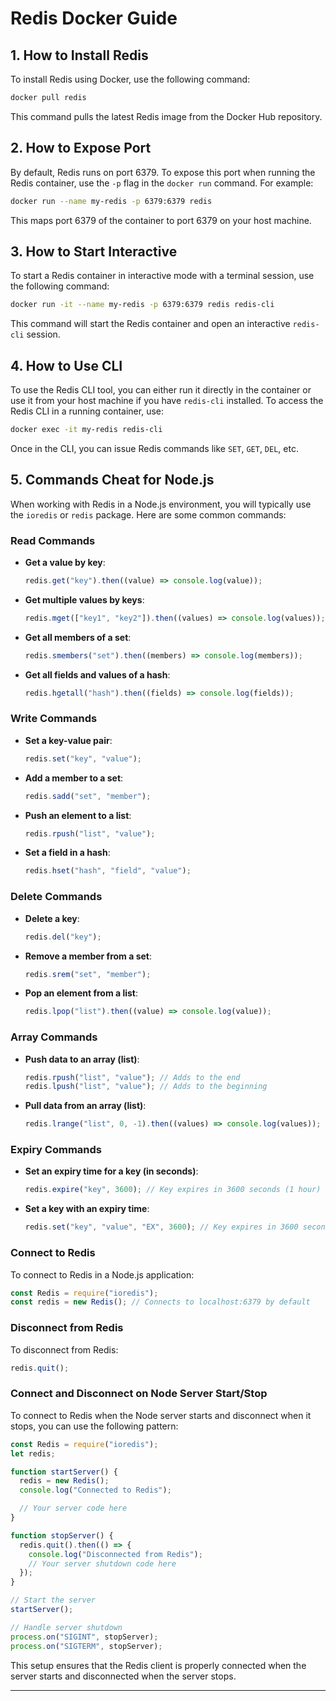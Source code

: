 # Redis Docker Guide

## 1. How to Install Redis

To install Redis using Docker, use the following command:

```bash
docker pull redis
```

This command pulls the latest Redis image from the Docker Hub repository.

## 2. How to Expose Port

By default, Redis runs on port 6379. To expose this port when running the Redis container, use the `-p` flag in the `docker run` command. For example:

```bash
docker run --name my-redis -p 6379:6379 redis
```

This maps port 6379 of the container to port 6379 on your host machine.

## 3. How to Start Interactive

To start a Redis container in interactive mode with a terminal session, use the following command:

```bash
docker run -it --name my-redis -p 6379:6379 redis redis-cli
```

This command will start the Redis container and open an interactive `redis-cli` session.

## 4. How to Use CLI

To use the Redis CLI tool, you can either run it directly in the container or use it from your host machine if you have `redis-cli` installed. To access the Redis CLI in a running container, use:

```bash
docker exec -it my-redis redis-cli
```

Once in the CLI, you can issue Redis commands like `SET`, `GET`, `DEL`, etc.

## 5. Commands Cheat for Node.js

When working with Redis in a Node.js environment, you will typically use the `ioredis` or `redis` package. Here are some common commands:

### Read Commands

- **Get a value by key**:

  ```javascript
  redis.get("key").then((value) => console.log(value));
  ```

- **Get multiple values by keys**:

  ```javascript
  redis.mget(["key1", "key2"]).then((values) => console.log(values));
  ```

- **Get all members of a set**:

  ```javascript
  redis.smembers("set").then((members) => console.log(members));
  ```

- **Get all fields and values of a hash**:
  ```javascript
  redis.hgetall("hash").then((fields) => console.log(fields));
  ```

### Write Commands

- **Set a key-value pair**:

  ```javascript
  redis.set("key", "value");
  ```

- **Add a member to a set**:

  ```javascript
  redis.sadd("set", "member");
  ```

- **Push an element to a list**:

  ```javascript
  redis.rpush("list", "value");
  ```

- **Set a field in a hash**:
  ```javascript
  redis.hset("hash", "field", "value");
  ```

### Delete Commands

- **Delete a key**:

  ```javascript
  redis.del("key");
  ```

- **Remove a member from a set**:

  ```javascript
  redis.srem("set", "member");
  ```

- **Pop an element from a list**:
  ```javascript
  redis.lpop("list").then((value) => console.log(value));
  ```

### Array Commands

- **Push data to an array (list)**:

  ```javascript
  redis.rpush("list", "value"); // Adds to the end
  redis.lpush("list", "value"); // Adds to the beginning
  ```

- **Pull data from an array (list)**:
  ```javascript
  redis.lrange("list", 0, -1).then((values) => console.log(values)); // Get all values from list
  ```

### Expiry Commands

- **Set an expiry time for a key (in seconds)**:

  ```javascript
  redis.expire("key", 3600); // Key expires in 3600 seconds (1 hour)
  ```

- **Set a key with an expiry time**:
  ```javascript
  redis.set("key", "value", "EX", 3600); // Key expires in 3600 seconds (1 hour)
  ```

### Connect to Redis

To connect to Redis in a Node.js application:

```javascript
const Redis = require("ioredis");
const redis = new Redis(); // Connects to localhost:6379 by default
```

### Disconnect from Redis

To disconnect from Redis:

```javascript
redis.quit();
```

### Connect and Disconnect on Node Server Start/Stop

To connect to Redis when the Node server starts and disconnect when it stops, you can use the following pattern:

```javascript
const Redis = require("ioredis");
let redis;

function startServer() {
  redis = new Redis();
  console.log("Connected to Redis");

  // Your server code here
}

function stopServer() {
  redis.quit().then(() => {
    console.log("Disconnected from Redis");
    // Your server shutdown code here
  });
}

// Start the server
startServer();

// Handle server shutdown
process.on("SIGINT", stopServer);
process.on("SIGTERM", stopServer);
```

This setup ensures that the Redis client is properly connected when the server starts and disconnected when the server stops.

---
